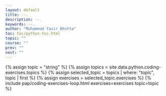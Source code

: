 ```yaml
---
layout: default
title: --.
description: --.
keywords: --.
author: "Muhammad Yasir Bhutta"
toc: toc/python-toc.html
topic: ""
course: ""
prev: ""
next: ""
---
```


{% assign topic = "string" %}
{% assign topics = site.data.python.coding-exercises.topics %}
{% assign selected_topic = topics | where: "topic", topic | first %}
{% assign exercises = selected_topic.exercises %}
{% include pap/coding-exercises-loop.html exercises=exercises topic=topic %}